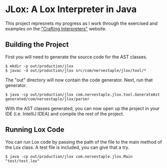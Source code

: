 JLox: A Lox Interpreter in Java
===============================

This project represnets my progress as I work through the exercised and 
examples on the ["Crafting Interpreters"](http://craftinginterpreters.com) 
website.

Building the Project
--------------------

First you will need to generate the source code for the AST classes.

```
$ mkdir -p out/production/jlox
$ javac -d out/production/jlox src/com/nervestaple/jlox/tool/*
```

The "out" directory will now contain the code generator. Next, run that 
generator.

```
$ java -cp out/production/jlox com.nervestaple.jlox.tool.GenerateAst generated/com/nervestaple/jlox/parser
```

With the AST classes generated, you can now open up the project in your IDE 
(i.e. IntelliJ IDEA) and compile the rest of the project.

Running Lox Code
----------------

You can run Lox code by passing the path of the file to the main method of the 
Lox class. A test file is included, you can give that a try.

```
$ java -cp out/production/jlox com.nervestaple.jlox.Main "test/test.lox"
``` 
